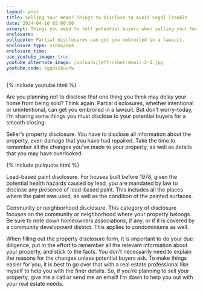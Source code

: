 ```yaml
---
layout: post
title: Selling Your Home? Things to Disclose to Avoid Legal Trouble
date: 2024-04-10 05:00:00
excerpt: Things you need to tell potential buyers when selling your home
enclosure:
pullquote: Partial disclosures can get you embroiled in a lawsuit.
enclosure_type: video/mp4
enclosure_time:
use_youtube_image: true
youtube_alternate_image: /uploads/jeff-riber-email-2-1.jpg
youtube_code: 5gqOsS6uvYw
---
```

{% include youtube.html %}

Are you planning not to disclose that one thing you think may delay your home from being sold? Think again. Partial disclosures, whether intentional or unintentional, can get you embroiled in a lawsuit. But don’t worry–today, I’m sharing some things you must disclose to your potential buyers for a smooth closing:

Seller’s property disclosure. You have to disclose all information about the property, even damage that you have had repaired. Take the time to remember all the changes you’ve made to your property, as well as details that you may have overlooked.

{% include pullquote.html %}

Lead-based paint disclosure. For houses built before 1978, given the potential health hazards caused by lead, you are mandated by law to disclose any presence of lead-based paint. This includes all the places where the paint was used, as well as the condition of the painted surfaces.

Community or neighborhood disclosure. This category of disclosure focuses on the community or neighborhood where your property belongs. Be sure to note down homeowners associations, if any, or if it is covered by a community development district. This applies to condominiums as well.

When filling out the property disclosure form, it is important to do your due diligence, put in the effort to remember all the relevant information about your property, and stick to the facts. You don’t necessarily need to explain the reasons for the changes unless potential buyers ask. To make things easier for you, it is best to go over that with a real estate professional like myself to help you with the finer details. So, if you’re planning to sell your property, give me a call or send me an email! I’m down to help you out with your real estate needs.

&nbsp;